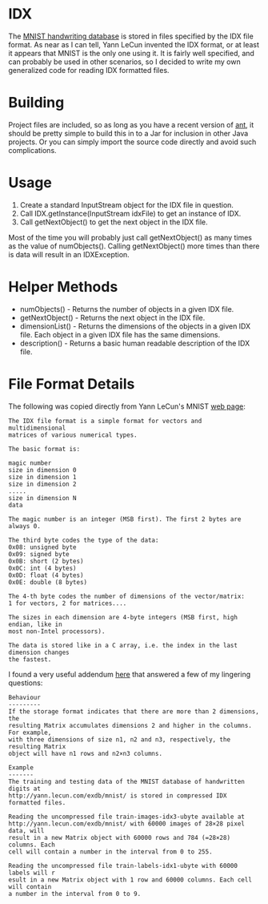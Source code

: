 # IDX
The [MNIST handwriting database](http://yann.lecun.com/exdb/mnist/) is stored in files specified by the IDX file format. As near as I can tell, Yann LeCun invented the IDX format, or at least it appears that MNIST is the only one using it. It is fairly well specified, and can probably be used in other scenarios, so I decided to write my own generalized code for reading IDX formatted files.

# Building
Project files are included, so as long as you have a recent version of [ant](https://ant.apache.org/), it should be pretty simple to build this in to a Jar for inclusion in other Java projects. Or you can simply import the source code directly and avoid such complications.

# Usage
1. Create a standard InputStream object for the IDX file in question.
2. Call IDX.getInstance(InputStream idxFile) to get an instance of IDX.
3. Call getNextObject() to get the next object in the IDX file.

Most of the time you will probably just call getNextObject() as many times as the value of numObjects(). Calling getNextObject() more times than there is data will result in an IDXException.

# Helper Methods
* numObjects() - Returns the number of objects in a given IDX file.
* getNextObject() - Returns the next object in the IDX file.
* dimensionList() - Returns the dimensions of the objects in a given IDX file. Each object in a given IDX file has the same dimensions.
* description() - Returns a basic human readable description of the IDX file. 

# File Format Details

The following was copied directly from Yann LeCun's MNIST [web page](http://yann.lecun.com/exdb/mnist/):

    The IDX file format is a simple format for vectors and multidimensional 
    matrices of various numerical types.
    
    The basic format is:
    
    magic number 
    size in dimension 0 
    size in dimension 1 
    size in dimension 2     
    ..... 
    size in dimension N 
    data

    The magic number is an integer (MSB first). The first 2 bytes are always 0.
    
    The third byte codes the type of the data: 
    0x08: unsigned byte 
    0x09: signed byte 
    0x0B: short (2 bytes) 
    0x0C: int (4 bytes) 
    0x0D: float (4 bytes) 
    0x0E: double (8 bytes)
    
    The 4-th byte codes the number of dimensions of the vector/matrix: 
    1 for vectors, 2 for matrices....
    
    The sizes in each dimension are 4-byte integers (MSB first, high endian, like in 
    most non-Intel processors).
    
    The data is stored like in a C array, i.e. the index in the last dimension changes 
    the fastest. 

I found a very useful addendum [here](http://www.fon.hum.uva.nl/praat/manual/IDX_file_format.html) that answered a few of my lingering questions:

    Behaviour
    ---------
    If the storage format indicates that there are more than 2 dimensions, the 
    resulting Matrix accumulates dimensions 2 and higher in the columns. For example, 
    with three dimensions of size n1, n2 and n3, respectively, the resulting Matrix 
    object will have n1 rows and n2×n3 columns.
    
    Example
    -------
    The training and testing data of the MNIST database of handwritten digits at 
    http://yann.lecun.com/exdb/mnist/ is stored in compressed IDX formatted files.
    
    Reading the uncompressed file train-images-idx3-ubyte available at 
    http://yann.lecun.com/exdb/mnist/ with 60000 images of 28×28 pixel data, will 
    result in a new Matrix object with 60000 rows and 784 (=28×28) columns. Each 
    cell will contain a number in the interval from 0 to 255.

    Reading the uncompressed file train-labels-idx1-ubyte with 60000 labels will r
    esult in a new Matrix object with 1 row and 60000 columns. Each cell will contain 
    a number in the interval from 0 to 9.
